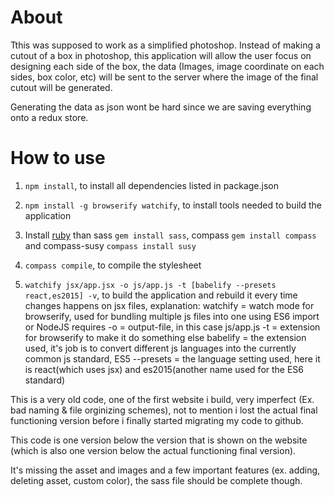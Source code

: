 About
=====

Tthis was supposed to work as a simplified photoshop. Instead of making a cutout of a box in photoshop, this application will allow the user focus on designing each side of the box, the data (Images, image coordinate on each sides, box color, etc) will be sent to the server where the image of the final cutout will be generated.

Generating the data as json wont be hard since we are saving everything onto a redux store.

How to use
==========

1. `npm install`, to install all dependencies listed in package.json

2. `npm install -g browserify watchify`, to install tools needed to build the application

3. Install [ruby](http://rubyinstaller.org/) than sass `gem install sass`, compass `gem install compass` and compass-susy `compass install susy` 

4. `compass compile`, to compile the stylesheet

5. `watchify jsx/app.jsx -o js/app.js -t [babelify --presets react,es2015] -v`, to build the application and rebuild it every time changes happens on jsx files,
        explanation: 
                watchify    = watch mode for browserify, used for bundling multiple js files into one using ES6 import or NodeJS requires
                -o          = output-file, in this case js/app.js
                -t          = extension for browserify to make it do something else
                babelify    = the extension used, it's job is to convert different js languages into the currently common js standard, ES5
                --presets   = the language setting used, here it is react(which uses jsx) and es2015(another name used for the ES6 standard)



This is a very old code, one of the first website i build, very imperfect (Ex. bad naming & file orginizing schemes), not to mention i lost the actual final functioning version before i finally started migrating my code to github.

This code is one version below the version  that is shown on the website (which is also one version below the actual functioning final version).

It's missing the asset and images and a few important features (ex. adding, deleting asset, custom color), the sass file should be complete though.
